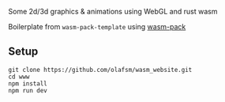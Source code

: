 Some 2d/3d graphics & animations using WebGL and rust wasm

Boilerplate from <code>wasm-pack-template</code> using <a href="https://github.com/rustwasm/wasm-pack">wasm-pack</a>

## Setup
```
git clone https://github.com/olafsm/wasm_website.git
cd www
npm install
npm run dev
```
